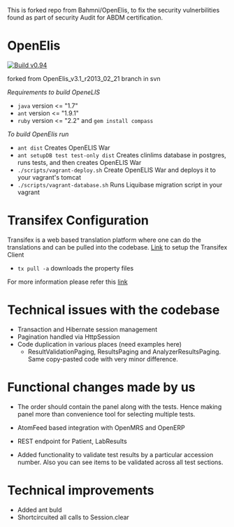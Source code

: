 This is forked repo from Bahmni/OpenElis, to fix the security vulnerbilities found as part of security Audit for ABDM certification.



OpenElis
========

[![Build v0.94](https://github.com/Bahmni/OpenElis/actions/workflows/ci-v0.94.yml/badge.svg)](https://github.com/Bahmni/OpenElis/actions)

forked from OpenElis_v3.1_r2013_02_21 branch in svn

*Requirements to build OpeneLIS*
* `java` version <= "1.7"
* `ant` version <= "1.9.1"
* `ruby` version <= "2.2" and `gem install compass`

*To build OpenElis run*
* `ant dist`  Creates OpenELIS War
* `ant setupDB test test-only dist`  Creates clinlims database in postgres, runs tests, and then creates OpenELIS War
* `./scripts/vagrant-deploy.sh` Create OpenELIS War and deploys it to your vagrant's tomcat
* `./scripts/vagrant-database.sh` Runs Liquibase migration script in your vagrant 

Transifex Configuration
===========================
Transifex is a web based translation platform where one can do the translations and can be pulled into the codebase.
[Link](http://docs.transifex.com/client/config/#transifexrc) to setup the Transifex Client 

* `tx pull -a` downloads the property files

For more information please refer this [link](https://bahmni.atlassian.net/wiki/display/BAH/Translating+Bahmni) 

Technical issues with the codebase
======================================

- Transaction and Hibernate session management
- Pagination handled via HttpSession
- Code duplication in various places (need examples here)
	- ResultValidationPaging, ResultsPaging and AnalyzerResultsPaging. Same copy-pasted code with very minor difference.

Functional changes made by us
=============================
- The order should contain the panel along with the tests. Hence making panel more than convenience tool for selecting multiple tests.
- AtomFeed based integration with OpenMRS and OpenERP
- REST endpoint for Patient, LabResults

- Added functionality to validate test results by a particular accession number. Also you can see items to be validated across all test sections.

Technical improvements
======================
- Added ant buld
- Shortcircuited all calls to Session.clear

